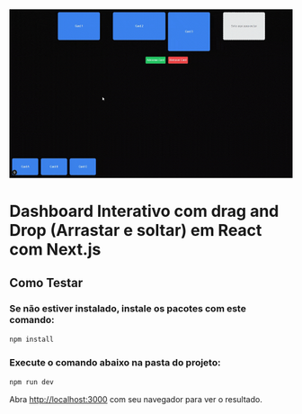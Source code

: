 <img src="home.gif" alt="" width="" height="300">

# Dashboard Interativo com drag and Drop (Arrastar e soltar) em React com Next.js

## Como Testar

### Se não estiver instalado, instale os pacotes com este comando:
```bash
npm install
```
### Execute o comando abaixo na pasta do projeto:

```bash
npm run dev
```
Abra [http://localhost:3000](http://localhost:3000) com seu navegador para ver o resultado.
